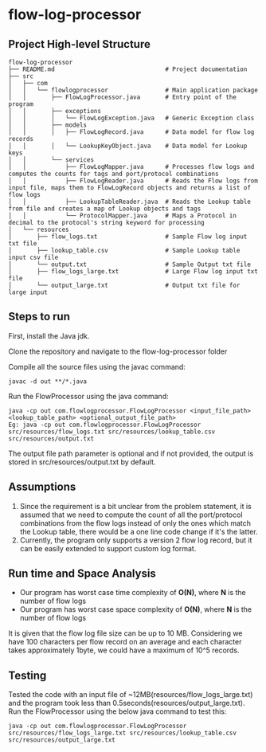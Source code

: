 # flow-log-processor
## Project High-level Structure
```
flow-log-processor
├── README.md                               # Project documentation                                  
├── src
│   ├── com
│   │   └── flowlogprocessor                # Main application package
│   │       ├── FlowLogProcessor.java       # Entry point of the program
│   │       ├── exceptions                  
│   │       │   └── FlowLogException.java   # Generic Exception class
│   │       ├── models                      
│   │       │   ├── FlowLogRecord.java      # Data model for flow log records
│   │       │   └── LookupKeyObject.java    # Data model for Lookup keys
│   │       └── services                    
│   │           ├── FlowLogMapper.java      # Processes flow logs and computes the counts for tags and port/protocol combinations
│   │           ├── FlowLogReader.java      # Reads the Flow logs from input file, maps them to FlowLogRecord objects and returns a list of flow logs
│   │           ├── LookupTableReader.java  # Reads the Lookup table from file and creates a map of Lookup objects and tags
│   │           └── ProtocolMapper.java     # Maps a Protocol in decimal to the protocol's string keyword for processing
│   └── resources
│       ├── flow_logs.txt                   # Sample Flow log input txt file
│       ├── lookup_table.csv                # Sample Lookup table input csv file
│       └── output.txt                      # Sample Output txt file
│       ├── flow_logs_large.txt             # Large Flow log input txt file
│       └── output_large.txt                # Output txt file for large input
```
## Steps to run
First, install the Java jdk.

Clone the repository and navigate to the flow-log-processor folder

Compile all the source files using the javac command:
```
javac -d out **/*.java
```
Run the FlowProcessor using the java command:
```
java -cp out com.flowlogprocessor.FlowLogProcessor <input_file_path> <lookup_table_path> <optional_output_file_path>
Eg: java -cp out com.flowlogprocessor.FlowLogProcessor src/resources/flow_logs.txt src/resources/lookup_table.csv src/resources/output.txt
```
The output file path parameter is optional and if not provided, the output is stored in src/resources/output.txt by default.

## Assumptions
1. Since the requirement is a bit unclear from the problem statement, it is assumed that we need to compute the count of all the port/protocol combinations from the flow logs instead of only the ones which match the Lookup table, there would be a one line code change if it's the latter.
2. Currently, the program only supports a version 2 flow log record, but it can be easily extended to support custom log format.

## Run time and Space Analysis
- Our program has worst case time complexity of **O(N)**, where **N** is the number of flow logs
- Our program has worst case space complexity of **O(N)**, where **N** is the number of flow logs

It is given that the flow log file size can be up to 10 MB. Considering we have 100 characters per flow record on an average and each character takes approximately 1byte, we could have a maximum of 10^5 records.

## Testing
Tested the code with an input file of ~12MB(resources/flow_logs_large.txt) and the program took less than 0.5seconds(resources/output_large.txt).
Run the FlowProcessor using the below java command to test this:
```
java -cp out com.flowlogprocessor.FlowLogProcessor src/resources/flow_logs_large.txt src/resources/lookup_table.csv src/resources/output_large.txt
```